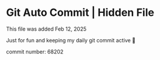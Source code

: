 # Git Auto Commit | Hidden File

This file was added Feb 12, 2025

Just for fun and keeping my daily git commit active 🤪

commit number: 68202
